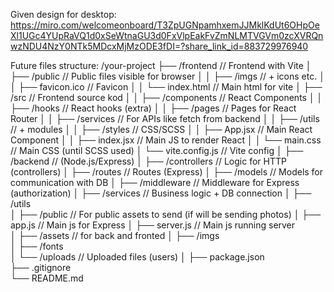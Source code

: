 Given design for desktop:
https://miro.com/welcomeonboard/T3ZpUGNpamhxemJJMklKdUt6OHpOeXl1UGc4YUpRaVQ1d0xSeWtnaGU3d0FxVlpEakFvZmNLMTVGVm0zcXVRQnwzNDU4NzY0NTk5MDcxMjMzODE3fDI=?share_link_id=883729976940

Future files structure:
/your-project
├── /frontend                  // Frontend with Vite
│   ├── /public                // Public files visible for browser
│   │   ├── /imgs              // + icons etc.
│   │   ├── favicon.ico        // Favicon
│   │   └── index.html         // Main html for vite
│   ├── /src                   // Frontend source kod
│   │   ├── /components        // React Components
│   │   ├── /hooks             // React hooks (extra)
│   │   ├── /pages             // Pages for React Router
│   │   ├── /services          // For APIs like fetch from backend
│   │   ├── /utils             // + modules
│   │   ├── /styles            // CSS/SCSS
│   │   ├── App.jsx            // Main React Component
│   │   ├── index.jsx          // Main JS to render React
│   │   └── main.css           // Main CSS (until SCSS used)
│   └── vite.config.js         // Vite config
│
├── /backend                   // (Node.js/Express)
│   ├── /controllers           // Logic for HTTP (controllers)
│   ├── /routes                // Routes (Express)
│   ├── /models                // Models for communication with DB
│   ├── /middleware            // Middleware for Express (authorization)
│   ├── /services              // Business logic + DB connection 
│   ├── /utils                 
│   ├── /public                // For public assets to send (if will be sending photos)
│   ├── app.js                 // Main js for Express
│   ├── server.js              // Main js running server   
│
├── /assets                    // for back and fronted
│   ├── /imgs                  
│   ├── /fonts                 
│   └── /uploads               // Uploaded files (users)
│
├── package.json               
├── .gitignore                 
└── README.md                  
